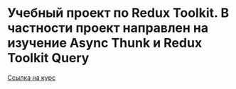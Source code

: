 <h1>Учебный проект по Redux Toolkit. В частности проект направлен на изучение Async Thunk и Redux Toolkit Query</h1>

[Ссылка на курс](https://www.udemy.com/course/react-redux/)
